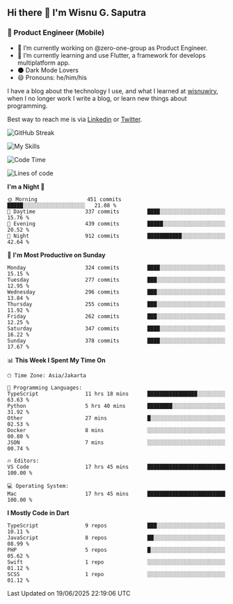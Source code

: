 ## Hi there 👋 I'm Wisnu G. Saputra

### :mobile_phone_off: Product Engineer (Mobile)

- 🔭 I’m currently working on @zero-one-group as Product Engineer.
- 🌱 I’m currently learning and use Flutter, a framework for develops multiplatform app.
- 🌑 Dark Mode Lovers
- 😄 Pronouns: he/him/his

I have a blog about the technology I use, and what I learned at [wisnuwiry](https://wisnuwiry.space/), when I no longer work I write a blog, or learn new things about programming.

Best way to reach me is via [Linkedin](https://www.linkedin.com/in/wisnu-saputra/) or [Twitter](https://twitter.com/wisnuwiry).

![GitHub Streak](https://streak-stats.demolab.com?user=wisnuwiry&theme=dark&hide_border=true)

![My Skills](https://skillicons.dev/icons?i=dart,flutter,kotlin,swift,go,js,css,neovim,git,linux&perline=5)

<!--START_SECTION:waka-->
![Code Time](http://img.shields.io/badge/Code%20Time-1%2C948%20hrs%2026%20mins-blue)

![Lines of code](https://img.shields.io/badge/From%20Hello%20World%20I%27ve%20Written-2.6%20million%20lines%20of%20code-blue)

**I'm a Night 🦉** 

```text
🌞 Morning                451 commits         █████░░░░░░░░░░░░░░░░░░░░   21.08 % 
🌆 Daytime                337 commits         ████░░░░░░░░░░░░░░░░░░░░░   15.76 % 
🌃 Evening                439 commits         █████░░░░░░░░░░░░░░░░░░░░   20.52 % 
🌙 Night                  912 commits         ███████████░░░░░░░░░░░░░░   42.64 % 
```
📅 **I'm Most Productive on Sunday** 

```text
Monday                   324 commits         ████░░░░░░░░░░░░░░░░░░░░░   15.15 % 
Tuesday                  277 commits         ███░░░░░░░░░░░░░░░░░░░░░░   12.95 % 
Wednesday                296 commits         ███░░░░░░░░░░░░░░░░░░░░░░   13.84 % 
Thursday                 255 commits         ███░░░░░░░░░░░░░░░░░░░░░░   11.92 % 
Friday                   262 commits         ███░░░░░░░░░░░░░░░░░░░░░░   12.25 % 
Saturday                 347 commits         ████░░░░░░░░░░░░░░░░░░░░░   16.22 % 
Sunday                   378 commits         ████░░░░░░░░░░░░░░░░░░░░░   17.67 % 
```


📊 **This Week I Spent My Time On** 

```text
🕑︎ Time Zone: Asia/Jakarta

💬 Programming Languages: 
TypeScript               11 hrs 18 mins      ████████████████░░░░░░░░░   63.63 % 
Python                   5 hrs 40 mins       ████████░░░░░░░░░░░░░░░░░   31.92 % 
Other                    27 mins             █░░░░░░░░░░░░░░░░░░░░░░░░   02.53 % 
Docker                   8 mins              ░░░░░░░░░░░░░░░░░░░░░░░░░   00.80 % 
JSON                     7 mins              ░░░░░░░░░░░░░░░░░░░░░░░░░   00.74 % 

🔥 Editors: 
VS Code                  17 hrs 45 mins      █████████████████████████   100.00 % 

💻 Operating System: 
Mac                      17 hrs 45 mins      █████████████████████████   100.00 % 
```

**I Mostly Code in Dart** 

```text
TypeScript               9 repos             ███░░░░░░░░░░░░░░░░░░░░░░   10.11 % 
JavaScript               8 repos             ██░░░░░░░░░░░░░░░░░░░░░░░   08.99 % 
PHP                      5 repos             █░░░░░░░░░░░░░░░░░░░░░░░░   05.62 % 
Swift                    1 repo              ░░░░░░░░░░░░░░░░░░░░░░░░░   01.12 % 
SCSS                     1 repo              ░░░░░░░░░░░░░░░░░░░░░░░░░   01.12 % 
```




 Last Updated on 19/06/2025 22:19:06 UTC
<!--END_SECTION:waka-->
